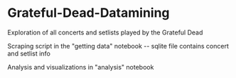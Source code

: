 # Grateful-Dead-Datamining
Exploration of all concerts and setlists played by the Grateful Dead

Scraping script in the "getting data" notebook -- sqlite file contains concert and setlist info

Analysis and visualizations in "analysis" notebook

